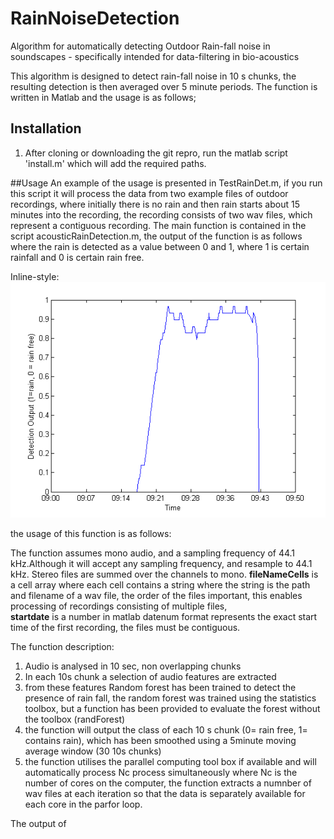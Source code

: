 # RainNoiseDetection
Algorithm for automatically detecting Outdoor Rain-fall noise in soundscapes - specifically intended for data-filtering in bio-acoustics

This algorithm is designed to detect rain-fall noise in 10 s chunks, the resulting detection is then averaged over 5 minute periods.  The function is written in Matlab and the usage is as follows;

## Installation
1) After cloning or downloading the git repro, run the matlab script 'install.m' which will add the required paths.

##Usage
An example of the usage is presented in TestRainDet.m, if you run this script it will process the data from two example files of outdoor recordings, where initially there is no rain and then rain starts about 15 minutes into the recording, the recording consists of two wav files, which represent a contiguous recording.  The main function is contained in the script acousticRainDetection.m, the output of the function is as follows where the rain is detected as a value between 0 and 1, where 1 is certain rainfall and 0 is certain rain free.

Inline-style: 
![Rain detection example](example.png "Rain detection example")



the usage of this function is as follows:

The function assumes mono audio, and a sampling frequency of 44.1 kHz.Although it will accept any sampling frequency, and resample to 44.1 kHz. Stereo files are summed over the channels to mono.
 **fileNameCells** is a cell array where each cell contains a string where the
   string is the path and filename of a wav file, the order of the files
   important, this enables processing of recordings consisting of multiple
   files,  
 **startdate** is a number in matlab datenum format represents the
   exact start time of the first recording, the files must be contiguous.
    
 The function description: 
 1) Audio is analysed in 10 sec, non overlapping chunks
 2) In each 10s chunk a selection of audio features are extracted
 3) from these features  Random forest has been trained to detect the
 presence of rain fall, the random forest was trained using the statistics
 toolbox, but a function has been provided to evaluate the forest without
 the toolbox (randForest)
 4) the function will output the class of each 10 s chunk (0= rain free,
 1= contains rain), which has been smoothed using a 5minute moving average
 window (30 10s chunks)
 5) the function utilises the parallel computing tool box if available and
 will automatically process Nc process simultaneously where Nc is the
 number of cores on the computer, the function extracts a numnber of wav
 files at each iteration so that the data is separately available for each
 core in the parfor loop.

The output of 
